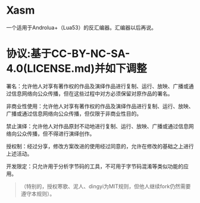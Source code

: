 # Xasm
一个适用于Androlua+（Lua53）的反汇编器。汇编器以后再说。

# 协议:基于CC-BY-NC-SA-4.0(LICENSE.md)并如下调整
署名：允许他人对享有著作权的作品及演绎作品进行复制、运行、放映、广播或通过信息网络向公众传播，但在这些过程中对方必须保留对原作品的署名。

非商业性使用：允许他人对享有著作权的作品及演绎作品进行复制、运行、放映、广播或通过信息网络向公众传播，但仅限于非商业性目的。

禁止演绎：允许他人对作品原封不动地进行复制、运行、放映、广播或通过信息网络向公众传播，但不得进行演绎创作。

授权制：经过分享，修改方案改进的使用经过同意的，允许在修改的基础之上进行上述活动。

开发限定：只允许用于分析字节码的工具，不可用于字节码混淆等类似功能的应用。

>（特别的，授权寒歌、泥人、dingyi为MIT规则，但他人继续fork仍然需要遵守本规则）。
